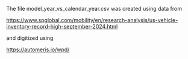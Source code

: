 The file model_year_vs_calendar_year.csv was created using data from

https://www.spglobal.com/mobility/en/research-analysis/us-vehicle-inventory-record-high-september-2024.html

and digitized using

https://automeris.io/wpd/
